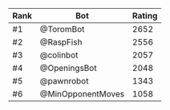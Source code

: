 Rank|Bot|Rating
---|---|---
#1|@ToromBot|2652
#2|@RaspFish|2556
#3|@colinbot|2057
#4|@OpeningsBot|2048
#5|@pawnrobot|1343
#6|@MinOpponentMoves|1058
